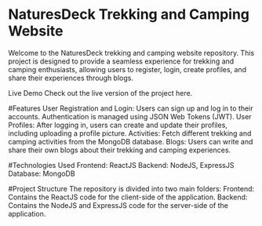 # NaturesDeck Trekking and Camping Website
Welcome to the NaturesDeck trekking and camping website repository. This project is designed to provide a seamless experience for trekking and camping enthusiasts, allowing users to register, login, create profiles, and share their experiences through blogs.

Live Demo
Check out the live version of the project here.

#Features
User Registration and Login: Users can sign up and log in to their accounts. Authentication is managed using JSON Web Tokens (JWT).
User Profiles: After logging in, users can create and update their profiles, including uploading a profile picture.
Activities: Fetch different trekking and camping activities from the MongoDB database.
Blogs: Users can write and share their own blogs about their trekking and camping experiences.

#Technologies Used
Frontend: ReactJS
Backend: NodeJS, ExpressJS
Database: MongoDB

#Project Structure
The repository is divided into two main folders:
Frontend: Contains the ReactJS code for the client-side of the application.
Backend: Contains the NodeJS and ExpressJS code for the server-side of the application.
